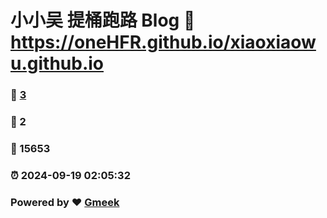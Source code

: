 # 小小吴 提桶跑路 Blog :link: https://oneHFR.github.io/xiaoxiaowu.github.io 
### :page_facing_up: [3](https://oneHFR.github.io/xiaoxiaowu.github.io/tag.html) 
### :speech_balloon: 2 
### :hibiscus: 15653 
### :alarm_clock: 2024-09-19 02:05:32 
### Powered by :heart: [Gmeek](https://github.com/Meekdai/Gmeek)

